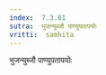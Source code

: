 ```yaml
---
index:  7.3.61
sutra:  भुजन्युब्जौ पाण्युपतापयोः
vritti:  samhita 
---
```


भुजन्युब्जौ पाण्युपतापयोः


